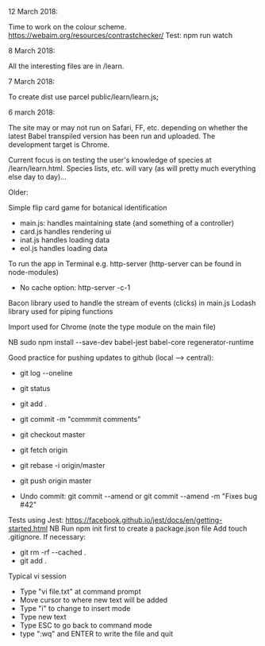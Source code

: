 12 March 2018:

Time to work on the colour scheme. https://webaim.org/resources/contrastchecker/
Test: npm run watch

8 March 2018:

All the interesting files are in /learn.

7 March 2018:

To create dist use parcel public/learn/learn.js;

6 march 2018:

The site may or may not run on Safari, FF, etc. depending on whether the latest Babel transpiled version has been run and uploaded. The development target is Chrome.

Current focus is on testing the user's knowledge of species at /learn/learn.html. Species lists, etc. will vary (as will pretty much everything else day to day)...

Older:

Simple flip card game for botanical identification

* main.js: handles maintaining state (and something of a controller)
* card.js handles rendering ui
* inat.js handles loading data
* eol.js handles loading data

To run the app in Terminal e.g. http-server (http-server can be found in node-modules)
* No cache option: http-server -c-1

Bacon library used to handle the stream of events (clicks) in main.js
Lodash library used for piping functions

Import used for Chrome (note the type module on the main file)

NB sudo npm install --save-dev babel-jest babel-core regenerator-runtime

Good practice for pushing updates to github (local --> central):

* git log --oneline
* git status
* git add .
* git commit -m "commmit comments"
* git checkout master
* git fetch origin
* git rebase -i origin/master
* git push origin master

* Undo commit: git commit --amend or git commit --amend -m "Fixes bug #42"

Tests using Jest: https://facebook.github.io/jest/docs/en/getting-started.html
NB Run npm init first to create a package.json file
Add touch .gitignore. If necessary:
* git rm -rf --cached .
* git add .

Typical vi session
* Type "vi file.txt" at command prompt
* Move cursor to where new text will be added
* Type "i" to change to insert mode
* Type new text
* Type ESC to go back to command mode
* type ":wq" and ENTER to write the file and quit

